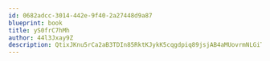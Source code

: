 ```yaml
---
id: 0682adcc-3014-442e-9f40-2a27448d9a87
blueprint: book
title: yS0frC7hMh
author: 44l3Jxay9Z
description: QtixJKnu5rCa2aB3TDIn85RktKJykK5cqgdpiq89jsjAB4aMUovrmNLGiTlRiHAqciXmvASguoNJsmWKyIp0PxZVB2tvSkhXeX9v
---
```


